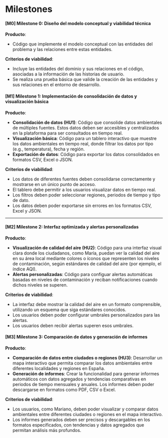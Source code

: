 # Milestones

#### [M0] Milestone 0: **Diseño del modelo conceptual y viabilidad técnica**

**Producto**:  
- Código que implemente el modelo conceptual con las entidades del problema y las relaciones entre estas entidades.

**Criterios de viabilidad**:
- Incluye las entidades del dominio y sus relaciones en el código, asociadas a la información de las historias de usuario.
- Se realiza una prueba básica que valide la creación de las entidades y sus relaciones en el entorno de desarrollo.

#### [M1] Milestone 1: **Implementación de consolidación de datos y visualización básica**

**Producto**:
- **Consolidación de datos (HU1)**: Código que consolide datos ambientales de múltiples fuentes. Estos datos deben ser accesibles y centralizados en la plataforma para ser consultados en tiempo real.
- **Visualización básica**: Código para un tablero interactivo que muestre los datos ambientales en tiempo real, donde filtrar los datos por tipo (e.g., temperatura), fecha y región.
- **Exportación de datos**: Código para exportar los datos consolidados en formatos CSV, Excel o JSON.
  
**Criterios de viabilidad**:
- Los datos de diferentes fuentes deben consolidarse correctamente y mostrarse en un único punto de acceso. 
- El tablero debe permitir a los usuarios visualizar datos en tiempo real.
- Los filtros deben poder seleccionar regiones, periodos de tiempo y tipo de dato.
- Los datos deben poder exportarse sin errores en los formatos CSV, Excel y JSON.

---

#### [M2] Milestone 2: **Interfaz optimizada y alertas personalizadas**

**Producto**:
- **Visualización de calidad del aire (HU2)**: Código para una interfaz visual clara donde los ciudadanos, como María, puedan ver la calidad del aire en su área local mediante colores o íconos que representen los niveles de contaminación, según estándares de calidad del aire (por ejemplo, el índice AQI).
- **Alertas personalizadas**: Código para configuar alertas automáticas basadas en niveles de contaminación y reciban notificaciones cuando dichos niveles se superen.
  
**Criterios de viabilidad**:
- La interfaz debe mostrar la calidad del aire en un formato comprensible, utilizando un esquema que siga estándares conocidos. 
- Los usuarios deben poder configurar umbrales personalizados para las alertas. 
- Los usuarios deben recibir alertas superen esos umbrales. 


#### [M3] Milestone 3: **Comparación de datos y generación de informes**

**Producto**:
- **Comparación de datos entre ciudades o regiones (HU3)**: Desarrollar un mapa interactivo que permita comparar los datos ambientales entre diferentes localidades y regiones en España.
- **Generación de informes**: Crear la funcionalidad para generar informes automáticos con datos agregados y tendencias comparativas en periodos de tiempo mensuales y anuales. Los informes deben poder descargarse en formatos como PDF, CSV o Excel.
  
**Criterios de viabilidad**:
- Los usuarios, como Mariano, deben poder visualizar y comparar datos ambientales entre diferentes ciudades o regiones en el mapa interactivo.
- Los informes generados deben ser precisos y descargables en los formatos especificados, con tendencias y datos agregados que permitan análisis más profundos.

